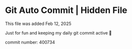 # Git Auto Commit | Hidden File

This file was added Feb 12, 2025

Just for fun and keeping my daily git commit active 🤪

commit number: 400734
